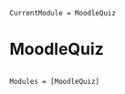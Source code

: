 ```@meta
CurrentModule = MoodleQuiz
```

# MoodleQuiz

```@index
```

```@autodocs
Modules = [MoodleQuiz]
```
